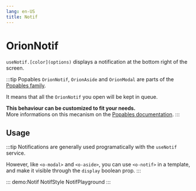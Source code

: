 ```yaml
---
lang: en-US
title: Notif
---
```


# OrionNotif

`useNotif.[color](options)` displays a notification at the bottom right of the screen.

:::tip Popables
`OrionNotif`, `OrionAside` and `OrionModal` are parts of the [Popables family](../guide/the-popables.md).

It means that all the `OrionNotif` you open will be kept in queue.

**This behaviour can be customized to fit your needs.**\
More informations on this mecanism on the [Popables documentation](../guide/the-popables.md).
:::

## Usage

:::tip
Notifications are generally used programatically with the `useNotif` service.

However, like `<o-modal>` and `<o-aside>`, you can use `<o-notif>` in a template, and make it visible through the `display` boolean prop.
:::

::: demo:Notif
NotifStyle
NotifPlayground
:::

<attribute-table/>
